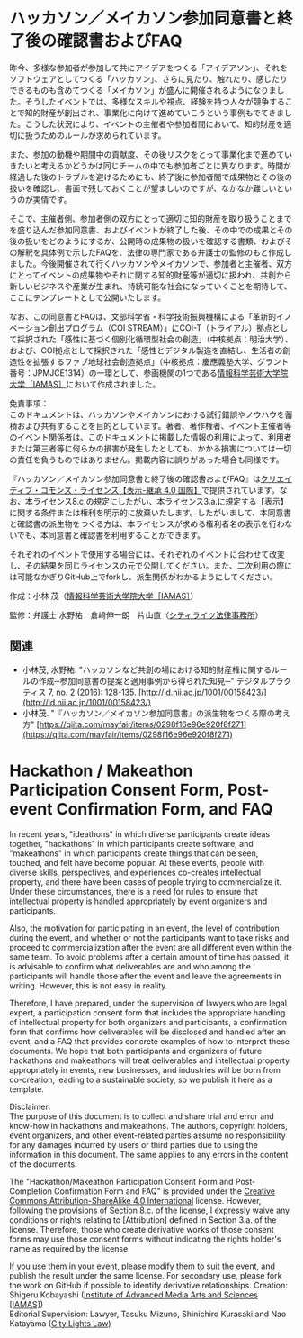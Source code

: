 # ハッカソン／メイカソン参加同意書と終了後の確認書およびFAQ

昨今、多様な参加者が参加して共にアイデアをつくる「アイデアソン」、それをソフトウェアとしてつくる「ハッカソン」、さらに見たり、触れたり、感じたりできるものも含めてつくる「メイカソン」が盛んに開催されるようになりました。そうしたイベントでは、多様なスキルや視点、経験を持つ人々が競争することで知的財産が創出され、事業化に向けて進めていこうという事例もでてきました。こうした状況により、イベントの主催者や参加者間において、知的財産を適切に扱うためのルールが求められています。

また、参加の動機や期間中の貢献度、その後リスクをとって事業化まで進めていきたいと考えるかどうかは同じチームの中でも参加者ごとに異なります。時間が経過した後のトラブルを避けるためにも、終了後に参加者間で成果物とその後の扱いを確認し、書面で残しておくことが望ましいのですが、なかなか難しいというのが実情です。

そこで、主催者側、参加者側の双方にとって適切に知的財産を取り扱うことまでを盛り込んだ参加同意書、およびイベントが終了した後、その中での成果とその後の扱いをどのようにするか、公開時の成果物の扱いを確認する書類、およびその解釈を具体例で示したFAQを、法律の専門家である弁護士の監修のもと作成しました。今後開催されて行くハッカソンやメイカソンで、参加者と主催者、双方にとってイベントの成果物やそれに関する知的財産等が適切に扱われ、共創から新しいビジネスや産業が生まれ、持続可能な社会になっていくことを期待して、ここにテンプレートとして公開いたします。

なお、この同意書とFAQは、文部科学省・科学技術振興機構による「革新的イノベーション創出プログラム（COI STREAM）」にCOI-T（トライアル）拠点として採択された「感性に基づく個別化循環型社会の創造」（中核拠点：明治大学）、および、COI拠点として採択された「感性とデジタル製造を直結し、生活者の創造性を拡張するファブ地球社会創造拠点」（中核拠点：慶應義塾大学、グラント番号：JPMJCE1314）の一環として、参画機関の1つである[情報科学芸術大学院大学［IAMAS］](https://www.iamas.ac.jp)において作成されました。

免責事項：  
このドキュメントは、ハッカソンやメイカソンにおける試行錯誤やノウハウを蓄積および共有することを目的としています。著者、著作権者、イベント主催者等のイベント関係者は、このドキュメントに掲載した情報の利用によって、利用者または第三者等に何らかの損害が発生したとしても、かかる損害については一切の責任を負うものではありません。掲載内容に誤りがあった場合も同様です。

『ハッカソン／メイカソン参加同意書と終了後の確認書およびFAQ』は[クリエイティブ・コモンズ・ライセンス【表示-継承 4.0 国際】](http://creativecommons.org/licenses/by-sa/4.0/deed.ja)で提供されています。なお、本ライセンス8.c.の規定にしたがい、本ライセンス3.a.に規定する【表示】に関する条件または権利を明示的に放棄いたします。したがいまして、本同意書と確認書の派生物をつくる方は、本ライセンスが求める権利者名の表示を行わないでも、本同意書と確認書を利用することができます。

それぞれのイベントで使用する場合には、それぞれのイベントに合わせて改変し、その結果を同じライセンスの元で公開してください。また、二次利用の際には可能なかぎりGitHub上でforkし、派生関係がわかるようにしてください。

作成：小林 茂（[情報科学芸術大学院大学［IAMAS］](http://www.iamas.ac.jp/)）

監修：弁護士 水野祐　倉﨑伸一朗　片山直（[シティライツ法律事務所](http://citylights.law/)）

## 関連

* 小林茂, 水野祐. "ハッカソンなど共創の場における知的財産権に関するルールの作成─参加同意書の提案と適用事例から得られた知見─" デジタルプラクティス 7, no. 2 (2016): 128-135. [http://id.nii.ac.jp/1001/00158423/](http://id.nii.ac.jp/1001/00158423/)
* 小林茂. "『ハッカソン／メイカソン参加同意書』の派生物をつくる際の考え方" [https://qiita.com/mayfair/items/0298f16e96e920f8f271](https://qiita.com/mayfair/items/0298f16e96e920f8f271)

# Hackathon / Makeathon Participation Consent Form, Post-event Confirmation Form, and FAQ
In recent years, "ideathons" in which diverse participants create ideas together, "hackathons" in which participants create software, and "makeathons" in which participants create things that can be seen, touched, and felt have become popular. At these events, people with diverse skills, perspectives, and experiences co-creates intellectual property, and there have been cases of people trying to commercialize it. Under these circumstances, there is a need for rules to ensure that intellectual property is handled appropriately by event organizers and participants.

Also, the motivation for participating in an event, the level of contribution during the event, and whether or not the participants want to take risks and proceed to commercialization after the event are all different even within the same team. To avoid problems after a certain amount of time has passed, it is advisable to confirm what deliverables are and who among the participants will handle those after the event and leave the agreements in writing. However, this is not easy in reality.

Therefore, I have prepared, under the supervision of lawyers who are legal expert, a participation consent form that includes the appropriate handling of intellectual property for both organizers and participants, a confirmation form that confirms how deliverables will be disclosed and handled after an event, and a FAQ that provides concrete examples of how to interpret these documents. We hope that both participants and organizers of future hackathons and makeathons will treat deliverables and intellectual property appropriately in events, new businesses, and industries will be born from co-creation, leading to a sustainable society, so we publish it here as a template.

Disclaimer:  
The purpose of this document is to collect and share trial and error and know-how in hackathons and makeathons. The authors, copyright holders, event organizers, and other event-related parties assume no responsibility for any damages incurred by users or third parties due to using the information in this document. The same applies to any errors in the content of the documents.

The "Hackathon/Makeathon Participation Consent Form and Post-Completion Confirmation Form and FAQ" is provided under the [Creative Commons Attribution-ShareAlike 4.0 International](http://creativecommons.org/licenses/by-sa/4.0/deed.en) license. However, following the provisions of Section 8.c. of the license, I expressly waive any conditions or rights relating to [Attribution] defined in Section 3.a. of the license. Therefore, those who create derivative works of those consent forms may use those consent forms without indicating the rights holder's name as required by the license.

If you use them in your event, please modify them to suit the event, and publish the result under the same license. For secondary use, please fork the work on GitHub if possible to identify derivative relationships.
Creation: Shigeru Kobayashi ([Institute of Advanced Media Arts and Sciences [IAMAS]](http://www.iamas.ac.jp/en/))  
Editorial Supervision: Lawyer, Tasuku Mizuno, Shinichiro Kurasaki and Nao Katayama ([City Lights Law](http://citylights-lawoffice.tumblr.com/))
